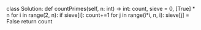 class Solution:
    def countPrimes(self, n: int) -> int:
        count, sieve = 0, [True] * n
        for i in range(2, n):
            if sieve[i]:
                count+=1
                for j in range(i*i, n, i):
                    sieve[j] = False
        return count
